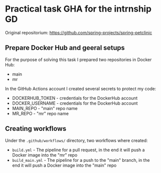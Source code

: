# Practical task GHA for the intrnship GD

Original repositorium: https://github.com/spring-projects/spring-petclinic

## Prepare Docker Hub and geeral setups

For the purpose of solving this task I prepared two repositories in Docker Hub:

- main
- mr

In the GitHub Actions account I created several secrets to protect my code:

- DOCKERHUB_TOKEN - credentials for the DockerHub account
- DOCKER_USERNAME - credentials for the DockerHub account
- MAIN_REPO - "main" repo name
- MR_REPO - "mr" repo name


## Creating workflows

Under the `.github/workflows/` directory, two workflows where created:

- `build.yml` - The pipeline for a pull request, in the end it will push a Docker image into the "mr" repo
- `build_main.yml` - The pipeline for a push to the "main" branch, in the end it will push a Docker image into the "main" repo